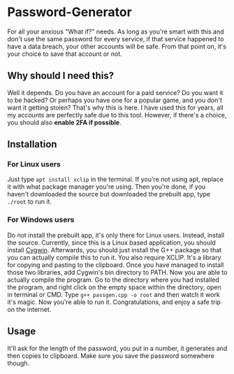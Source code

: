 # Password-Generator
For all your anxious "What if?" needs. As long as you're smart with this and don't use the same password for every service, if that service happened to have a data breach, your other accounts will be safe. From that point on, it's your choice to save that account or not.
## Why should I need this?
Well it depends. Do you have an account for a paid service? Do you want it to be hacked? Or perhaps you have one for a popular game, and you don't want it getting stolen? That's why this is here. I have used this for years, all my accounts are perfectly safe due to this tool. However, if there's a choice, you should also **enable 2FA if possible**.
## Installation
### For Linux users
Just type `apt install xclip` in the terminal. If you're not using apt, replace it with what package manager you're using. Then you're done, if you haven't downloaded the source but downloaded the prebuilt app, type `./root` to run it.
### For Windows users
Do not install the prebuilt app, it's only there for Linux users. Instead, install the source.
Currently, since this is a Linux based application, you should install [Cygwin](https://www.cygwin.com). Afterwards, you should just install the G++ package so that you can actually compile this to run it.
You also require XCLIP. It's a library for copying and pasting to the clipboard.
Once you have managed to install those two libraries, add Cygwin's bin directory to PATH.
Now you are able to actually compile the program. Go to the directory where you had installed the program, and right click on the empty space within the directory, open in terminal or CMD. 
Type `g++ passgen.cpp -o root` and then watch it work it's magic. Now you're able to run it. Congratulations, and enjoy a safe trip on the internet.
## Usage
It'll ask for the length of the password, you put in a number, it generates and then copies to clipboard. Make sure you save the password somewhere though.
